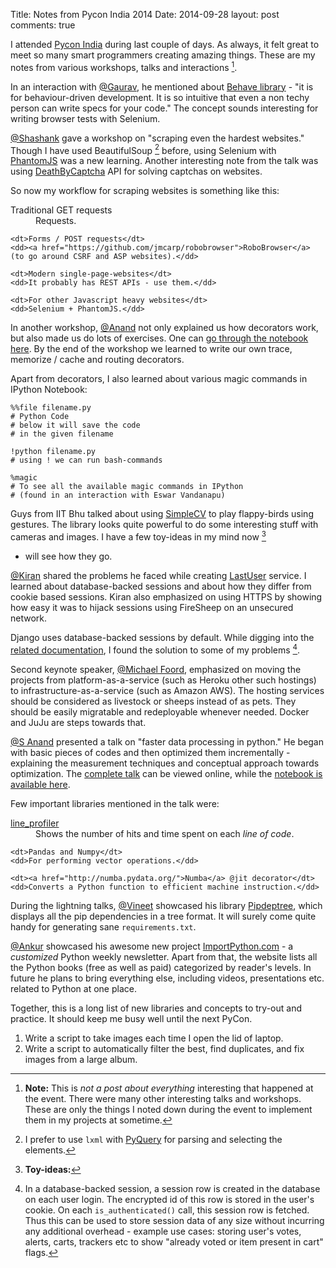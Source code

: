 Title: Notes from Pycon India 2014
Date: 2014-09-28
layout: post
comments: true

I attended [Pycon India][pycon] during last couple
of days. As always, it felt great to meet so many
smart programmers creating amazing things. These
are my notes from various workshops, talks and
interactions [^Note].

In an interaction with [@Gaurav][gaurav], he
mentioned about [Behave library][behave] - "it is
for behaviour-driven development. It is so
intuitive that even a non techy person can write
specs for your code." The concept sounds
interesting for writing browser tests with
Selenium.

[@Shashank][shashank] gave a workshop on "scraping
even the hardest websites." Though I have used
BeautifulSoup [^Soup] before, using Selenium with
[PhantomJS][] was a new learning. Another interesting note
from the talk was using
[DeathByCaptcha][deathbycaptcha] API for solving
captchas on websites.

So now my workflow for scraping websites is
something like this:

<dl>
    <dt>Traditional GET requests</dt>
    <dd>Requests.</dd>

    <dt>Forms / POST requests</dt>
    <dd><a href="https://github.com/jmcarp/robobrowser">RoboBrowser</a>
    (to go around CSRF and ASP websites).</dd>

    <dt>Modern single-page-websites</dt>
    <dd>It probably has REST APIs - use them.</dd>

    <dt>For other Javascript heavy websites</dt>
    <dd>Selenium + PhantomJS.</dd>
</dl>

In another workshop, [@Anand][anand] not only
explained us how decorators work, but also
made us do lots of exercises. One can [go
through the notebook here][decorators]. By the end
of the workshop we learned to write our own trace,
memorize / cache and routing decorators.

Apart from decorators, I also learned about
various magic commands in IPython Notebook:

    %%file filename.py
    # Python Code
    # below it will save the code
    # in the given filename

    !python filename.py
    # using ! we can run bash-commands

    %magic
    # To see all the available magic commands in IPython
    # (found in an interaction with Eswar Vandanapu)

Guys from IIT Bhu talked about using
[SimpleCV][simplecv] to play flappy-birds using
gestures. The library looks quite powerful to do
some interesting stuff with cameras and images. I
have a few toy-ideas in my mind now [^SimpleCV Ideas]
- will see how they go.

[@Kiran][kiran] shared the problems he faced while
creating [LastUser][] service. I learned about
database-backed sessions and about how they differ
from cookie based sessions. Kiran also emphasized
on using HTTPS by showing how easy it was to
hijack sessions using FireSheep on an unsecured
network.

Django uses database-backed sessions by default.
While digging into the [related documentation][django], I
found the solution to some of my problems
[^sessions].

Second keynote speaker, [@Michael Foord][foord],
emphasized on moving the projects from
platform-as-a-service (such as Heroku other such
hostings) to infrastructure-as-a-service (such as
Amazon AWS). The hosting services should be
considered as livestock or sheeps instead of as
pets. They should be easily migratable and
redeployable whenever needed. Docker and JuJu are
steps towards that.

[@S Anand][s anand] presented a talk on "faster
data processing in python." He began with basic
pieces of codes and then optimized them
incrementally - explaining the measurement
techniques and conceptual approach towards
optimization. The [complete talk][video] can be viewed
online, while the [notebook is available here][faster].

Few important libraries mentioned in the talk
were:

<dl>
    <dt><a href="https://github.com/rkern/line_profiler">line_profiler</a></dt>
    <dd>Shows the number of hits and time spent on
    each <i>line of code</i>.</dd>

    <dt>Pandas and Numpy</dt>
    <dd>For performing vector operations.</dd>

    <dt><a href="http://numba.pydata.org/">Numba</a> @jit decorator</dt>
    <dd>Converts a Python function to efficient machine instruction.</dd>
</dl>

During the lightning talks, [@Vineet][vineet] showcased his
library [Pipdeptree][pipdeptree], which displays all the pip
dependencies in a tree format. It will surely come
quite handy for generating sane `requirements.txt`.

[@Ankur][ankur] showcased his awesome new project
[ImportPython.com][importpython] - a *customized*
Python weekly newsletter. Apart from that, the
website lists all the Python books (free as well
as paid) categorized by reader's levels. In future
he plans to bring everything else, including
videos, presentations etc. related to Python at
one place.

Together, this is a long list of new libraries and
concepts to try-out and practice. It should keep
me busy well until the next PyCon.



<!--- foot-notes -->

[^Note]: **Note:** This is *not a post about
everything* interesting that happened at the
event. There were many other interesting talks and
workshops. These are only the things I noted down
during the event to implement them in my projects
at sometime.

[^Soup]: I prefer to use `lxml` with [PyQuery][pyquery]
for parsing and selecting the elements.

[^SimpleCV Ideas]: **Toy-ideas:**
1. Write a script to take images each time I open
   the lid of laptop.
2. Write a script to automatically filter the
   best, find duplicates, and fix images from a
   large album.

[^sessions]: In a database-backed session, a
session row is created in the database on each
user login. The encrypted id of this row is stored
in the user's cookie. On each `is_authenticated()`
call, this session row is fetched. Thus this can be
used to store session data of any size without
incurring any additional overhead - example use
cases: storing user's votes, alerts, carts,
trackers etc to show "already voted or item
present in cart" flags.


<!--- Links -->
[pycon]: http://in.pycon.org/2014/
[behave]: http://pythonhosted.org/behave/
[pyquery]: https://github.com/gawel/pyquery/
[phantomjs]: http://phantomjs.org/
[deathbycaptcha]: http://www.deathbycaptcha.com/
[video]: https://www.youtube.com/watch?v=jM-SgJTi8g0#t=14970
[faster]: http://nbviewer.ipython.org/github/sanand0/ipython-notebooks/blob/master/Faster%20Data%20Processing%20in%20Python.ipynb
[decorators]: http://anandology.com/nb/2014/decorators-demystified/
[simplecv]: http://simplecv.org/
[lastuser]: https://github.com/hasgeek/lastuser
[django]: https://docs.djangoproject.com/en/dev/topics/http/sessions/
[pipdeptree]: https://github.com/naiquevin/pipdeptree
[importpython]: http://importpython.com/


<!--- Twitter Handles -->
[vineet]: https://github.com/naiquevin
[ankur]: https://twitter.com/originalankur
[anand]: https://twitter.com/anandology
[s anand]: https://twitter.com/sanand0
[gaurav]: https://twitter.com/gvrv
[shashank]: https://github.com/shshank
[kiran]: https://github.com/jace
[foord]: http://www.voidspace.org.uk/cv.shtml
